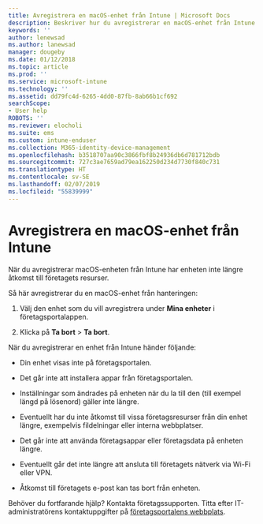 ```yaml
---
title: Avregistrera en macOS-enhet från Intune | Microsoft Docs
description: Beskriver hur du avregistrerar en macOS-enhet från Intune
keywords: ''
author: lenewsad
ms.author: lanewsad
manager: dougeby
ms.date: 01/12/2018
ms.topic: article
ms.prod: ''
ms.service: microsoft-intune
ms.technology: ''
ms.assetid: dd79fc4d-6265-4dd0-87fb-8ab66b1cf692
searchScope:
- User help
ROBOTS: ''
ms.reviewer: elocholi
ms.suite: ems
ms.custom: intune-enduser
ms.collection: M365-identity-device-management
ms.openlocfilehash: b3518707aa90c3866fbf8b24936db6d781712bdb
ms.sourcegitcommit: 727c3ae7659ad79ea162250d234d7730f840c731
ms.translationtype: HT
ms.contentlocale: sv-SE
ms.lasthandoff: 02/07/2019
ms.locfileid: "55839999"
---
```

# <a name="unenroll-your-macos-device-from-intune"></a>Avregistrera en macOS-enhet från Intune

När du avregistrerar macOS-enheten från Intune har enheten inte längre åtkomst till företagets resurser.

Så här avregistrerar du en macOS-enhet från hanteringen:

1.  Välj den enhet som du vill avregistrera under **Mina enheter** i företagsportalappen.

2.  Klicka på **Ta bort** > **Ta bort**.

När du avregistrerar en enhet från Intune händer följande:

-   Din enhet visas inte på företagsportalen.

-   Det går inte att installera appar från företagsportalen.

-   Inställningar som ändrades på enheten när du la till den (till exempel längd på lösenord) gäller inte längre.

-   Eventuellt har du inte åtkomst till vissa företagsresurser från din enhet längre, exempelvis fildelningar eller interna webbplatser.

-   Det går inte att använda företagsappar eller företagsdata på enheten längre.

-   Eventuellt går det inte längre att ansluta till företagets nätverk via Wi-Fi eller VPN.

-   Åtkomst till företagets e-post kan tas bort från enheten.

Behöver du fortfarande hjälp? Kontakta företagssupporten. Titta efter IT-administratörens kontaktuppgifter på [företagsportalens webbplats](https://go.microsoft.com/fwlink/?linkid=2010980).
